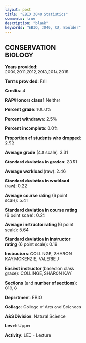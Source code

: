 ```yaml
---
layout: post
title: "EBIO 3040 Statistics"
comments: true
description: "blank"
keywords: "EBIO, 3040, CU, Boulder"
--- 
```

<head>
<script src="https://ajax.googleapis.com/ajax/libs/jquery/2.1.3/jquery.min.js"></script>
<script src="https://dl.dropboxusercontent.com/s/pc42nxpaw1ea4o9/highcharts.js?dl=0"></script>
<!-- <script src="../assets/js/highcharts.js"></script> -->
<style type="text/css">@font-face {
	font-family: "Bebas Neue";
	src: url(https://www.filehosting.org/file/details/544349/BebasNeue%20Regular.otf) format("opentype");
	}
	h1.Bebas { 
		font-family: "Bebas Neue", Verdana, Tahoma;
	}
</style>
</head>
<body>
	<div id="container" style="float: right; width: 45%; height: 88%; margin-left: 2.5%; margin-right: 2.5%;"></div>
	<script language="JavaScript">
		$(document).ready(function() {
		var chart = {type: 'column'};
		var title = {text: 'Grade Distribution'};
		var xAxis = {categories: ['A','B','C','D','F'],crosshair: true};
		var yAxis = {min: 0,title: {text: 'Percentage'}};
		var tooltip = {headerFormat: '<center><b><span style="font-size:20px">{point.key}</span></b></center>',
		               pointFormat: '<td style="padding:0"><b>{point.y:.1f}%</b></td>',
		               footerFormat: '</table>',shared: true,useHTML: true};
		var plotOptions = {column: {pointPadding: 0.0,borderWidth: 0}};  
		var credits = {enabled: false};var series= [{name: 'Percent',data: [51.16,37.98,7.75,1.29,1.81,]}];
		var json = {};
		json.chart = chart;
		json.title = title;
		json.tooltip = tooltip;
		json.xAxis = xAxis;
		json.yAxis = yAxis;  
		json.series = series;
		json.plotOptions = plotOptions;  
		json.credits = credits;
		$('#container').highcharts(json);
	});
	</script>
</body>
			   
## CONSERVATION BIOLOGY

**Years provided**: 2009,2011,2012,2013,2014,2015

**Terms provided**: Fall

**Credits**: 4

**RAP/Honors class?** Neither

**Percent grade**: 100.0%

**Percent withdrawn**: 2.5%

**Percent incomplete**: 0.0%

**Proportion of students who dropped**: 2.52

**Average grade** (4.0 scale): 3.31

**Standard deviation in grades**: 23.51

**Average workload** (raw): 2.46

**Standard deviation in workload** (raw): 0.22

**Average course rating** (6 point scale): 5.41

**Standard deviation in course rating** (6 point scale): 0.24

**Average instructor rating** (6 point scale): 5.64

**Standard deviation in instructor rating** (6 point scale): 0.19

**Instructors**: COLLINGE, SHARON KAY,MCKENZIE, VALERIE J

**Easiest instructor** (based on class grade): COLLINGE, SHARON KAY

**Sections** (and **number of sections**): 010, 6

**Department**: EBIO

**College**: College of Arts and Sciences

**A&S Division**: Natural Science

**Level**: Upper

**Activity**: LEC - Lecture